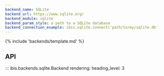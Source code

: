 ```yaml
---
backend_name: SQLite
backend_url: https://www.sqlite.org/
backend_module: sqlite
backend_param_style: a path to a SQLite database
backend_connection_example: ibis.sqlite.connect('path/to/my/sqlite.db')
---
```


{% include 'backends/template.md' %}

## API

<!-- prettier-ignore-start -->
::: ibis.backends.sqlite.Backend
    rendering:
      heading_level: 3

<!-- prettier-ignore-end -->
